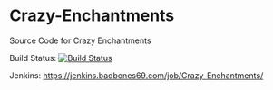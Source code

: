 # Crazy-Enchantments
Source Code for Crazy Enchantments

Build Status: [![Build Status](https://jenkins.badbones69.com/job/Crazy-Enchantments/badge/icon)](https://jenkins.badbones69.com/job/Crazy-Enchantments/)


Jenkins: https://jenkins.badbones69.com/job/Crazy-Enchantments/
